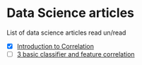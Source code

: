 # Data Science articles 

List of data science articles read un/read


- [x] [Introduction to Correlation](https://www.datascience.com/blog/introduction-to-correlation-learn-data-science-tutorials) 
- [ ] [3 basic classifier and feature correlation](https://www.kaggle.com/asparago/3-basic-classifiers-and-features-correlation)
